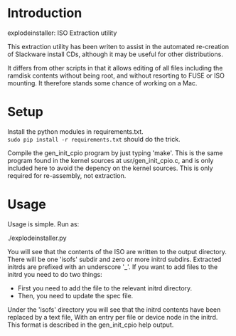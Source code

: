 Introduction
============

explodeinstaller: ISO Extraction utility

This extraction utility has been writen to assist in the automated
re-creation of Slackware install CDs, although it may be useful for
other distributions.

It differs from other scripts in that it allows editing of all files
including the ramdisk contents without being root, and without resorting
to FUSE or ISO mounting.  It therefore stands some chance of working
on a Mac.


Setup
=====

Install the python modules in requirements.txt.  
`sudo pip install -r requirements.txt` should do the trick.

Compile the gen_init_cpio program by just typing 'make'.  This is the
same program found in the kernel sources at usr/gen_init_cpio.c, and
is only included here to avoid the depency on the kernel sources.
This is only required for re-assembly, not extraction.


Usage
=====

Usage is simple.  Run as:

 ./explodeinstaller.py <iso name> <output directory>

You will see that the contents of the ISO are written to the output
directory.  There will be one 'isofs' subdir and zero or more initrd
subdirs.  Extracted initrds are prefixed with an underscore '_'.  If 
you want to add files to the initrd you need to do two things:  
 - First you need to add the file to the relevant initrd directory.  
 - Then, you need to update the spec file.

Under the 'isofs' directory you will see that the initrd contents have been
replaced by a text file,  With an entry per file or device node in the initrd.
This format is described in the gen_init_cpio help output.


